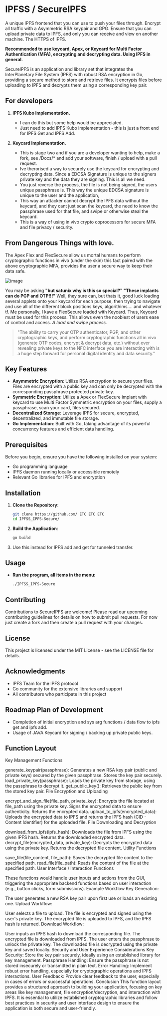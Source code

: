 # IPFSS / SecureIPFS

A unique IPFS frontend that you can use to push your files through. Encrypt all traffic with a Asymmetric RSA keypair and GPG. Ensure that you can upload private data to IPFS, and only you can receive and view on another machine. The HTTPS of IPFS.

**Recommended to use keycard, Apex, or Keycard for Multi Factor Authentication (MFA), encrypting and decrypting data. Using IPFS in general.**


SecureIPFS is an application and library set that integrates the InterPlanetary File System (IPFS) with robust RSA encryption in Go, providing a secure method to store and retrieve files. It encrypts files before uploading to IPFS and decrypts them using a corresponding key pair.

## For developers

1. **IPFS Kubo Implementation.**
   - I can do this but some help would be appreciated.
   - Just need to add IPFS Kubo implementation - this is just a front end for IPFS Get and IPFS Add.

2. **Keycard Implementation.**
   - This is stage two and if you are a developer wanting to help, make a fork, see /Docs/* and add your software, finish / upload with a pull request.
   - Ive therorised a way to securely use the keycard for encrypting and decrypting data. Since a EDCSA Signature is unique to the signers private key and the data they are signing. This is all we need.
   - You just reverse the process, the file is not being signed, the users unique passphrase is. This way the unique EDCSA signature is unique to the user and the application,
   - This way an attacker cannot decrypt the IPFS data without the keycard, and they cant just scan the keycard, the need to know the passphrase used for that file, and swipe or otherwise steal the keycard.
   - This is a way of using in vivo crypto coprocessors for secure MFA and file privacy / security.


## From Dangerous Things with love. 

The Apex Flex and FlexSecure allow us mortal humans to perform cryptographic functions in vivo (under the skin) this fact paired with the above cryptographic MFA, provides the user a secure way to keep their data safe. 

![image](https://github.com/SATUNIX/IPFSS_IPFS-Secure/assets/111553838/c28a0a23-1c19-4e04-b621-ef7b76d92f77)

You may be asking **"but satunix why is this so special?" "These implants can do PGP and OTP!!!"** Well, they sure can, but thats it, good luck loading several applets onto your keycard for each purpose, then trying to navigate and use all of the different block positions keys, algorithims.... and whatever tf. Me personally, I kave a FlexSecure loaded with Keycard. Thus, Keycard must be used for this process. This allows even the noobiest of users ease of control and access. 
*A load and swipe process.*

>"The ability to carry your OTP authenticator, PGP, and other cryptographic keys, and perform cryptographic functions all in vivo (generate OTP codes, encrypt & decrypt data, etc.) without ever revealing private keys to the NFC interface you are interacting with is a huge step forward for personal digital identity and data security."
   
## Key Features

- **Asymmetric Encryption**: Utilize RSA encryption to secure your files. Files are encrypted with a public key and can only be decrypted with the corresponding passphrase protected private key.
- **Symmetric Encryption**: Utilize a Apex or FlexSecure implant with keycard to use Multi Factor Symmetric encryption on your files, supply a passphrase, scan your card, files secured. 
- **Decentralized Storage**: Leverage IPFS for secure, encrypted, decentralized, and immutable file storage.
- **Go Implementation**: Built with Go, taking advantage of its powerful concurrency features and efficient data handling.

## Prerequisites

Before you begin, ensure you have the following installed on your system:

- Go programming language
- IPFS daemon running locally or accessible remotely
- Relevant Go libraries for IPFS and encryption

## Installation

1. **Clone the Repository**:
   ```bash
   git clone https://github.com/ ETC ETC ETC
   cd IPFSS_IPFS-Secure/
   ```

2. **Build the Application**:
   ```bash
   go build
   ```
3. Use this instead for IPFS add and get for tunneled transfer.


## Usage

- **Run the program, all items in the menu:**

  ```bash
  ./IPFSS_IPFS-Secure 
  ```

## Contributing

Contributions to SecureIPFS are welcome! Please read our upcoming contributing guidelines for details on how to submit pull requests.
For now just create a fork and then create a pull request with your changes.
## License

This project is licensed under the MIT License - see the LICENSE file for details.

## Acknowledgments

- IPFS Team for the IPFS protocol
- Go community for the extensive libraries and support
- All contributors who participate in this project

## Roadmap Plan of Development 

- Completion of initial encryption and sys arg functions / data flow to ipfs get and ipfs add.
- Usage of JAVA Keycard for signing / backing up private public keys.  

## Function Layout
Key Management Functions

generate_keypair(passphrase): Generates a new RSA key pair (public and private keys) secured by the given passphrase. Stores the key pair securely.
load_private_key(passphrase): Loads the private key from storage, using the passphrase to decrypt it.
get_public_key(): Retrieves the public key from the stored key pair.
File Encryption and Uploading

encrypt_and_sign_file(file_path, private_key): Encrypts the file located at file_path using the private key. Signs the encrypted data to ensure authenticity. Returns the encrypted data.
upload_to_ipfs(encrypted_data): Uploads the encrypted data to IPFS and returns the IPFS hash (CID - Content Identifier) for the uploaded file.
File Downloading and Decryption

download_from_ipfs(ipfs_hash): Downloads the file from IPFS using the given IPFS hash. Returns the downloaded encrypted data.
decrypt_file(encrypted_data, private_key): Decrypts the encrypted data using the private key. Returns the decrypted file content.
Utility Functions

save_file(file_content, file_path): Saves the decrypted file content to the specified path.
read_file(file_path): Reads the content of the file at the specified path.
User Interface / Interaction Functions

These functions would handle user inputs and actions from the GUI, triggering the appropriate backend functions based on user interaction (e.g., button clicks, form submissions).
Example Workflow
Key Generation:

The user generates a new RSA key pair upon first use or loads an existing one.
Upload Workflow:

User selects a file to upload.
The file is encrypted and signed using the user's private key.
The encrypted file is uploaded to IPFS, and the IPFS hash is returned.
Download Workflow:

User inputs an IPFS hash to download the corresponding file.
The encrypted file is downloaded from IPFS.
The user enters the passphrase to unlock the private key.
The downloaded file is decrypted using the private key and saved locally.
Security and User Experience Considerations
Key Security: Store the key pair securely, ideally using an established library for key management.
Passphrase Handling: Ensure the passphrase is not stored insecurely or transmitted in plain text.
Error Handling: Implement robust error handling, especially for cryptographic operations and IPFS interactions.
User Feedback: Provide clear feedback to the user, especially in cases of errors or successful operations.
Conclusion
This function layout provides a structured approach to building your application, focusing on key areas like key management, file encryption/decryption, and interaction with IPFS. It is essential to utilize established cryptographic libraries and follow best practices in security and user interface design to ensure the application is both secure and user-friendly.
